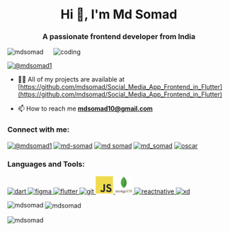 <h1 align="center">Hi 👋, I'm Md Somad</h1>
<h3 align="center">A passionate frontend developer from India</h3>

<img align="right" alt="coding" width="400" src="https://user-images.githubusercontent.com/55389276/140866485-8fb1c876-9a8f-4d6a-98dc-08c4981eaf70.gif">

<p align="left"> <img src="https://komarev.com/ghpvc/?username=mdsomad&label=Profile%20views&color=0e75b6&style=flat" alt="mdsomad" /> </p>

<p align="left"> <a href="https://twitter.com/@mdsomad1" target="blank"><img src="https://img.shields.io/twitter/follow/@mdsomad1?logo=twitter&style=for-the-badge" alt="@mdsomad1" /></a> </p>

- 👨‍💻 All of my projects are available at [https://github.com/mdsomad/Social_Media_App_Frontend_in_Flutter](https://github.com/mdsomad/Social_Media_App_Frontend_in_Flutter)

- 📫 How to reach me **mdsomad10@gmail.com**

<h3 align="left">Connect with me:</h3>
<p align="left">
<a href="https://twitter.com/@mdsomad1" target="blank"><img align="center" src="https://raw.githubusercontent.com/rahuldkjain/github-profile-readme-generator/master/src/images/icons/Social/twitter.svg" alt="@mdsomad1" height="30" width="40" /></a>
<a href="https://linkedin.com/in/md-somad" target="blank"><img align="center" src="https://raw.githubusercontent.com/rahuldkjain/github-profile-readme-generator/master/src/images/icons/Social/linked-in-alt.svg" alt="md-somad" height="30" width="40" /></a>
<a href="https://fb.com/md somad" target="blank"><img align="center" src="https://raw.githubusercontent.com/rahuldkjain/github-profile-readme-generator/master/src/images/icons/Social/facebook.svg" alt="md somad" height="30" width="40" /></a>
<a href="https://instagram.com/md_somad" target="blank"><img align="center" src="https://raw.githubusercontent.com/rahuldkjain/github-profile-readme-generator/master/src/images/icons/Social/instagram.svg" alt="md_somad" height="30" width="40" /></a>
<a href="https://www.youtube.com/c/oscar" target="blank"><img align="center" src="https://raw.githubusercontent.com/rahuldkjain/github-profile-readme-generator/master/src/images/icons/Social/youtube.svg" alt="oscar" height="30" width="40" /></a>
</p>

<h3 align="left">Languages and Tools:</h3>
 <a href="https://dart.dev" target="_blank" rel="noreferrer"> <img src="https://www.vectorlogo.zone/logos/dartlang/dartlang-icon.svg" alt="dart" width="40" height="40"/> </a> <a href="https://www.figma.com/" target="_blank" rel="noreferrer"> <img src="https://www.vectorlogo.zone/logos/figma/figma-icon.svg" alt="figma" width="40" height="40"/> </a> <a href="https://flutter.dev" target="_blank" rel="noreferrer"> <img src="https://www.vectorlogo.zone/logos/flutterio/flutterio-icon.svg" alt="flutter" width="40" height="40"/> </a> <a href="https://git-scm.com/" target="_blank" rel="noreferrer"> <img src="https://www.vectorlogo.zone/logos/git-scm/git-scm-icon.svg" alt="git" width="40" height="40"/> </a> <a href="https://developer.mozilla.org/en-US/docs/Web/JavaScript" target="_blank" rel="noreferrer"> <img src="https://raw.githubusercontent.com/devicons/devicon/master/icons/javascript/javascript-original.svg" alt="javascript" width="40" height="40"/> </a> <a href="https://www.mongodb.com/" target="_blank" rel="noreferrer"> <img src="https://raw.githubusercontent.com/devicons/devicon/master/icons/mongodb/mongodb-original-wordmark.svg" alt="mongodb" width="40" height="40"/> </a> <a href="https://reactnative.dev/" target="_blank" rel="noreferrer"> <img src="https://reactnative.dev/img/header_logo.svg" alt="reactnative" width="40" height="40"/> </a> <a href="https://www.adobe.com/products/xd.html" target="_blank" rel="noreferrer"> <img src="https://cdn.worldvectorlogo.com/logos/adobe-xd.svg" alt="xd" width="40" height="40"/> </a> </p>

<p><img align="left" src="https://github-readme-stats.vercel.app/api/top-langs?username=mdsomad&show_icons=true&locale=en&layout=compact" alt="mdsomad" /></p>

<p>&nbsp;<img align="center" src="https://github-readme-stats.vercel.app/api?username=mdsomad&show_icons=true&locale=en" alt="mdsomad" /></p>

<p><img align="center" src="https://github-readme-streak-stats.herokuapp.com/?user=mdsomad&" alt="mdsomad" /></p>
